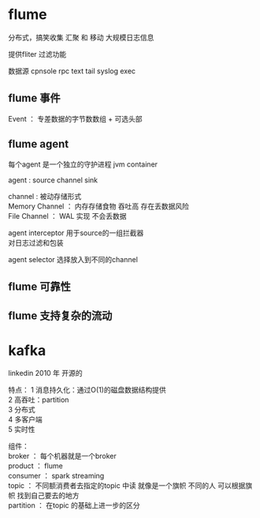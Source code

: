 # flume

分布式，搞笑收集 汇聚 和 移动  大规模日志信息  

提供fliter 过滤功能  

数据源 cpnsole rpc text tail syslog exec  


## flume 事件
 Event ： 专差数据的字节数数组 + 可选头部  
 

## flume agent 
每个agent 是一个独立的守护进程 jvm container  

agent  : source channel sink    

channel : 被动存储形式   
Memory Channel ： 内存存储食物 吞吐高 存在丢数据风险  
File Channel ： WAL 实现 不会丢数据 


agent interceptor   用于source的一组拦截器  
对日志过滤和包装  

agent selector 选择放入到不同的channel  

## flume 可靠性  

## flume 支持复杂的流动  








# kafka
linkedin 2010 年 开源的

特点： 
1 消息持久化：通过O(1)的磁盘数据结构提供  
2 高吞吐：partition  
3 分布式   
4 多客户端  
5 实时性  

组件：  
broker ： 每个机器就是一个broker  
product ： flume    
consumer  ： spark streaming  
topic  ： 不同额消费者去指定的topic 中读 就像是一个旗帜  不同的人 可以根据旗帜 找到自己要去的地方    
partition ： 在topic 的基础上进一步的区分   


